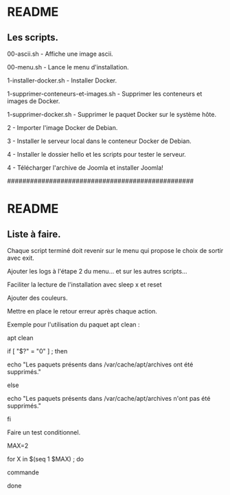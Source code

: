 # README
## Les scripts.

00-ascii.sh - Affiche une image ascii.

00-menu.sh - Lance le menu d'installation.

1-installer-docker.sh - Installer Docker.

1-supprimer-conteneurs-et-images.sh - Supprimer les conteneurs et images de Docker.

1-supprimer-docker.sh - Supprimer le paquet Docker sur le système hôte.

2 - Importer l'image Docker de Debian.

3 - Installer le serveur local dans le conteneur Docker de Debian.

4 - Installer le dossier hello et les scripts pour tester le serveur.

4 - Télécharger l'archive de Joomla et installer Joomla!

#################################################

# README
## Liste à faire.

Chaque script terminé doit revenir sur le menu qui propose le choix de sortir avec exit.

Ajouter les logs à l'étape 2 du menu... et sur les autres scripts...

Faciliter la lecture de l'installation avec sleep x et reset

Ajouter des couleurs.


Mettre en place le retour erreur après chaque action.

Exemple pour l'utilisation du paquet apt clean :

apt clean

if [ "$?" = "0" ] ; then

echo "Les paquets présents dans /var/cache/apt/archives ont été supprimés."

else

echo "Les paquets présents dans /var/cache/apt/archives n'ont pas été supprimés."

fi


Faire un test conditionnel.

MAX=2

for X in $(seq 1 $MAX) ; do

commande

done
